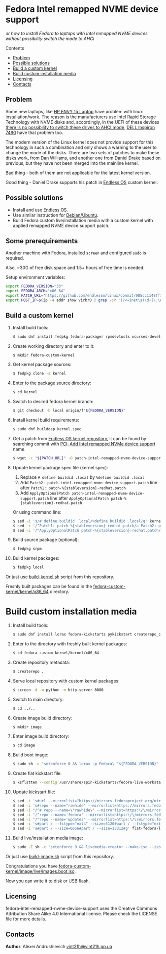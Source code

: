 [//]: # (fedora-intel-remapped-nvme-device-support)
[//]: # (README.md)


# Fedora Intel remapped NVME device support

*or how to install Fedora to laptops with Intel remapped NVME devices without possibility switch the mode to AHCI*

Contents
* [Problem](#problem)
* [Possible solutions](#possible-solutions)
* [Build a custom kernel](#build-a-custom-kernel)
* [Build custom installation media](#build-custom-installation-media)
* [Licensing](#licensing)
* [Contacts](#contacts)

## Problem

Some new laptops, like [HP ENVY 15 Laptop](https://www.hp.com/us-en/shop/mdp/laptops/envy-15-204072--1) have problem with linux installation/work.
The reason is the manufacturers use Intel Rapid Storage Technology with NVME disks and, accordingly, in the UEFI of these devices [there is no possibility to switch these drives to AHCI mode](https://h30434.www3.hp.com/t5/Notebook-Boot-and-Lockup/envy-15-2020-ahci-mode/td-p/7703443), [DELL Inspiron 7490](https://www.dell.com/community/Linux-General/Inspiron-7490-BIOS-How-to-turn-off-intel-RAID-on-and-swith-disk/td-p/7388147) have that problem too.

The modern version of the Linux kernel does not provide support for this technology in such a combination and only shows a warning to the user to change the mode of the disks.
There are two sets of patches to make these disks work, from [Dan Williams](https://marc.info/?l=linux-ide&m=147709610621480&w=2), and another one from [Daniel Drake](https://lkml.org/lkml/2019/6/20/27) based on previous, but they have not been merged into the mainline kernel.

Bad thing - both of them are not applicable for the latest kernel version.

Good thing - Daniel Drake supports his patch in [Endless OS](https://endlessos.com/) custom kernel.

## Possible solutions

* Install and use [Endless OS](https://endlessos.com/).
* Use similar instruction for [Debian/Ubuntu](https://askubuntu.com/questions/1204648/install-ubuntu-on-dell-inspiron-14-7490/1232818#1232818).
* Build Fedora custom live/installation media with a custom kernel with applied remapped NVME device support patch.

## Some prerequirements

Another machine with Fedora, installed `screen` and configured `sudo` is required.

Also, ~30G of free disk space and 1.5+ hours of free time is needed.

Setup environment variables:
```sh
export FEDORA_VERSION="33"
export FEDORA_ARCH="x86_64"
export PATCH_URL="https://github.com/endlessm/linux/commit/085cc1148ff1e9bcf7d3245a53b240d6e90fb90d.patch"
export HOST_IP=$(ip -4 addr show virbr0 | grep -oP '(?<=inet\s)\d+(\.\d+){3}')
```

## Build a custom kernel

1. Install build tools:
    ```sh
    $ sudo dnf install fedpkg fedora-packager rpmdevtools ncurses-devel pesign grubby
    ```
2. Create working directory and enter to it:
    ```sh
    $ mkdir fedora-custom-kernel
    ```
3. Get kernel package sources:
    ```sh
    $ fedpkg clone -a kernel
    ```
4. Enter to the package source directory:
    ```sh
    $ cd kernel
    ```
5. Switch to desired fedora kernel branch:
    ```sh
    $ git checkout -b local origin/f"${FEDORA_VERSION}"
    ```
6. Install kernel build requirements:
   ```sh
   $ sudo dnf builddep kernel.spec
   ```
7. Get a patch from [Endless OS kernel repository](https://github.com/endlessm/linux/), it can be found by searching commit with [PCI: Add Intel remapped NVMe device support](https://github.com/endlessm/linux/commit/085cc1148ff1e9bcf7d3245a53b240d6e90fb90d) name.
    ```sh
    $ wget -c "${PATCH_URL}" -O patch-intel-remapped-nvme-device-support.patch
    ```
8. Update kernel package spec file (kernel.spec):
    1. Replace `# define buildid .local` by `%define buildid .local`
    2. Add `Patch2: patch-intel-remapped-nvme-device-support.patch` line after `Patch1: patch-%{stableversion}-redhat.patch`
    3. Add `ApplyOptionalPatch patch-intel-remapped-nvme-device-support.patch` line after `ApplyOptionalPatch patch-%{stableversion}-redhat.patch`

    Or using command line:
    ```sh
    $ sed -i 's/# define buildid .local/%define buildid .local/g' kernel.spec
    $ sed -i '/^Patch1: patch-%{stableversion}-redhat.patch/a Patch2: patch-intel-remapped-nvme-device-support.patch' kernel.spec
    $ sed -i '/^ApplyOptionalPatch patch-%{stableversion}-redhat.patch/a ApplyOptionalPatch patch-intel-remapped-nvme-device-support.patch' kernel.spec
    ```
9. Build source package (optional):
    ```sh
    $ fedpkg srpm
    ```
10. Build kernel packages:
    ```sh
    $ fedpkg local
    ```

Or just use [build-kernel.sh](build-kernel.sh) script from this repository.

Freshly built packages can be found in the [fedora-custom-kernel/kernel/x86_64](fedora-custom-kernel/kernel/x86_64) directory.

# Build custom installation media

1. Install build tools:
    ```sh
    $ sudo dnf install lorax fedora-kickstarts pykickstart createrepo_c
    ```
2. Enter to the directory with freshly built kernel packages:
    ```sh
    $ cd fedora-custom-kernel/kernel/x86_64
    ```
3. Create repository metadata:
    ```sh
    $ createrepo .
    ```
4. Serve local repository with custom kernel packages:
    ```sh
    $ screen -d -m python -m http.server 8080
    ```
5. Switch to main directory:
    ```sh
    $ cd ../..
    ```
6. Create image build directory:
    ```sh
    $ mkdir image
    ```
7. Enter image build directory:
    ```sh
    $ cd image
    ```
8. Build boot image:
    ```sh
    $ sudo sh -c 'setenforce 0 && lorax -p Fedora\ "${FEDORA_VERSION}" -v "${FEDORA_VERSION}" -r "${FEDORA_VERSION}" -s http://localhost:8080/ -s https://dl.fedoraproject.org/pub/fedora/linux/releases/"${FEDORA_VERSION}"/Everything/"${FEDORA_ARCH}"/os/ -s https://dl.fedoraproject.org/pub/fedora/linux/updates/"${FEDORA_VERSION}"/Everything/"${FEDORA_ARCH}"/ ./result/ && setenforce 1'
    ```
9. Create flat kickstart file:
    ```sh
    $ ksflatten --config /usr/share/spin-kickstarts/fedora-live-workstation.ks -o flat-fedora-live-workstation.ks --version F"${FEDORA_VERSION}"
    ```
10. Update kickstart file:
    ```sh
    $ sed -i 's#url --mirrorlist="https://mirrors.fedoraproject.org/mirrorlist?repo=rawhide\&arch=$basearch"#url --mirrorlist="https://mirrors.fedoraproject.org/mirrorlist?repo=fedora-$releasever\&arch=$basearch"#g' flat-fedora-live-workstation.ks
    $ sed -i 's#repo --name="rawhide" --mirrorlist=https://mirrors.fedoraproject.org/mirrorlist?repo=rawhide\&arch=$basearch#\# repo --name="rawhide" --mirrorlist=https://mirrors.fedoraproject.org/mirrorlist?repo=rawhide\&arch=$basearch#g' flat-fedora-live-workstation.ks
    $ sed -i "/^# repo --name=\"rawhide\" --mirrorlist=https:\/\/mirrors.fedoraproject.org\/mirrorlist?repo=rawhide\&arch=\$basearch/a repo --name='fedora' --mirrorlist=https:\/\/mirrors.fedoraproject.org\/mirrorlist?repo=fedora-\$releasever\&arch=\$basearch" flat-fedora-live-workstation.ks
    $ sed -i "/^repo --name='fedora' --mirrorlist=https:\/\/mirrors.fedoraproject.org\/mirrorlist?repo=fedora-\$releasever\&arch=\$basearch/a repo --name='updates' --mirrorlist=https:\/\/mirrors.fedoraproject.org\/mirrorlist?repo=updates-released-f\$releasever\&arch=\$basearch" flat-fedora-live-workstation.ks
    $ sed -i "/^repo --name='updates' --mirrorlist=https:\/\/mirrors.fedoraproject.org\/mirrorlist?repo=updates-released-f\$releasever\&arch=\$basearch/a repo --name='fedora-custom-kernel' --cost=1 --baseurl=http:\/\/${HOST_IP}:8080/" flat-fedora-live-workstation.ks
    $ sed -i 's#part / --fstype="ext4" --size=5120#part / --fstype="ext4" --size=10240#g' flat-fedora-live-workstation.ks
    $ sed -i 's#part / --size=6656#part / --size=13312#g' flat-fedora-live-workstation.ks
    ```
11. Build live/installation media image:
    ```sh
    $ sudo -E sh -c 'setenforce 0 && livemedia-creator --make-iso --iso=result/images/boot.iso --ks flat-fedora-live-workstation.ks --releasever="${FEDORA_VERSION}" --macboot --resultdir=./live/ --live-rootfs-size 10 --iso-name Fedora-"${FEDORA_VERSION}" && setenforce 1'
    ```

Or just use [build-image.sh](build-image.sh) script from this repository.

Congratulations you have [fedora-custom-kernel/image/live/images.boot.iso](fedora-custom-kernel/image/live/images.boot.iso).

Now you can write it to disk or USB flash.

## Licensing

fedora-intel-remapped-nvme-device-support uses the Creative Commons Attribution Share Alike 4.0 International license.
Please check the LICENSE file for more details.

## Contacts

**Author**: Alexei Andrushievich <vint21h@vint21h.pp.ua>
